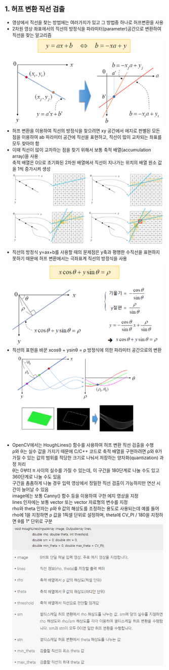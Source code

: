 ## 1. 허프 변환 직선 검출
* 영상에서 직선을 찾는 방법에는 여러가지가 있고 그 방법중 하나로 허프변환을 사용
* 2차원 영상 좌표에서의 직선의 방정식을 파라미터(parameter)공간으로 변환하여 직선을 찾는 알고리즘
<br/> <img src="./img/OCV018.PNG" /> 
* 허프 변환을 이용하여 직선의 방정식을 찾으려면 xy 공간에서 에지로 판별된 모든 점을 이용하여 ab 파라미터 공간에 직선을 표현하고, 직선이 많이 교차되는 좌표를 모두 찾아야 함
* 이때 직선이 많이 교차하는 점을 찾기 위해서 보통 축적 배열(accumulation array)을 사용
<br/> 축적 배열은 0으로 초기화된 2차원 배열에서 직선이 지나가는 위치의 배열 원소 값을 1씩 증가시켜 생성
<br/> <img src="./img/OCV019.PNG" /> 
* 직선의 방정식 y=ax+b를 사용할 때의 문제점은 y축과 평행한 수직선을 표현하지 못하기 때문에 허프 변환에서는 극좌표계 직선의 방정식을 사용
<br/> <img src="./img/OCV020.PNG" /> 
* 직선의 표현을 바꾼 xcosθ + ysinθ = ρ 방정식에 의한 파라미터 공간으로의 변환 
<br/> <img src="./img/OCV021.PNG" /> 
* OpenCV에서는 HoughLines() 함수를 사용하여 허프 변환 직선 검출을 수행
<br/> ρ와 θ는 실수 값을 가지기 때문에 C/C++ 코드로 축적 배열을 구현하려면 ρ와 θ가 가질 수 있는 값의 범위를 적당한 크기로 나눠서 저장하는 양자화(quantization) 과정 처리
<br/> θ는 0부터 π 사이의 실수를 가질 수 있는데, 이 구간을 180단계로 나눌 수도 있고 360단계로 나눌 수도 있음
<br/> 구간을 촘촘하게 나눌 경우 입력 영상에서 정밀한 직선 검출이 가능하지만 연산 시간이 늘어날 수 있음
<br/> image에는 보통 Canny() 함수 등을 이용하여 구한 에지 영상을 지정
<br/> lines 인자에는 보통 vector<Vec2f> 또는 vector<Vec3f> 자료형의 변수를 지정
<br/> rho와 theta 인자는 ρ와 θ 값의 해상도를 조정하는 용도로 사용되는데 예를 들어 rho에 1을 지정하면 ρ 값을 1픽셀 단위로 설정하며, theta에 CV_PI / 180을 지정하면 θ를 1° 단위로 구분
<br/> <img src="./img/OCV022.PNG" />
```cpp

```


